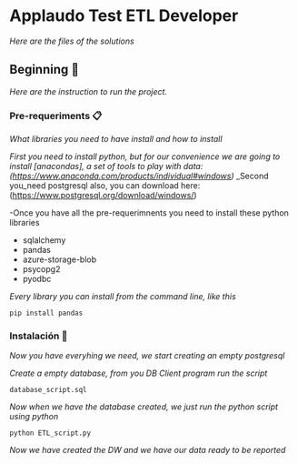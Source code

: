 # Applaudo Test ETL Developer

  _Here are the files of the solutions_

## Beginning 🚀

_Here are the instruction to run the project._


### Pre-requeriments 📋

_What libraries you need to have install and how to install_

_First you need to install python, but for our convenience we are going to install [anacondas], a set of tools to play with data: (https://www.anaconda.com/products/individual#windows)_
_Second you_need postgresql also, you can download here: (https://www.postgresql.org/download/windows/)

-Once you have all the pre-requerimnents you need to install these python libraries 
* sqlalchemy
* pandas
* azure-storage-blob
* psycopg2
* pyodbc

_Every library you can install from the command line, like this_
```
pip install pandas
```

### Instalación 🔧

_Now you have everyhing we need, we start creating an empty postgresql_

_Create a empty database, from you DB Client program run the script_

```
database_script.sql
```

_Now when we have the database created, we just run the python script using python_

```
python ETL_script.py
```

_Now we have created the DW and we have our data ready to be reported_

